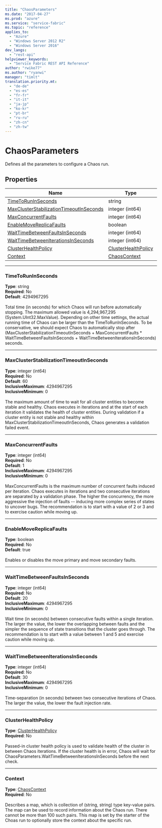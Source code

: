 ```yaml
---
title: "ChaosParameters"
ms.date: "2017-04-27"
ms.prod: "azure"
ms.service: "service-fabric"
ms.topic: "reference"
applies_to: 
  - "Azure"
  - "Windows Server 2012 R2"
  - "Windows Server 2016"
dev_langs: 
  - "rest-api"
helpviewer_keywords: 
  - "Service Fabric REST API Reference"
author: "rwike77"
ms.author: "ryanwi"
manager: "timlt"
translation.priority.mt: 
  - "de-de"
  - "es-es"
  - "fr-fr"
  - "it-it"
  - "ja-jp"
  - "ko-kr"
  - "pt-br"
  - "ru-ru"
  - "zh-cn"
  - "zh-tw"
---
```

# ChaosParameters

Defines all the parameters to configure a Chaos run.


## Properties
| Name | Type | Required |
| --- | --- | --- |
| [TimeToRunInSeconds](#timetoruninseconds) | string | No |
| [MaxClusterStabilizationTimeoutInSeconds](#maxclusterstabilizationtimeoutinseconds) | integer (int64) | No |
| [MaxConcurrentFaults](#maxconcurrentfaults) | integer (int64) | No |
| [EnableMoveReplicaFaults](#enablemovereplicafaults) | boolean | No |
| [WaitTimeBetweenFaultsInSeconds](#waittimebetweenfaultsinseconds) | integer (int64) | No |
| [WaitTimeBetweenIterationsInSeconds](#waittimebetweeniterationsinseconds) | integer (int64) | No |
| [ClusterHealthPolicy](#clusterhealthpolicy) | [ClusterHealthPolicy](model-ClusterHealthPolicy.md) | No |
| [Context](#context) | [ChaosContext](model-ChaosContext.md) | No |

____
### TimeToRunInSeconds
__Type__: string <br/>
__Required__: No<br/>
__Default__: 4294967295 <br/>
<br/>
Total time (in seconds) for which Chaos will run before automatically stopping. The maximum allowed value is 4,294,967,295 (System.UInt32.MaxValue). 
Depending on other time settings, the actual running time of Chaos can be larger than the TimeToRunInSeconds. 
To be conservative, we should expect Chaos to automatically stop after 
(MaxClusterStabilizationTimeoutInSeconds + MaxConcurrentFaults * WaitTimeBetweenFaultsInSeconds + WaitTimeBetweenIterationsInSeconds) seconds.


____
### MaxClusterStabilizationTimeoutInSeconds
__Type__: integer (int64) <br/>
__Required__: No<br/>
__Default__: 60 <br/>
__InclusiveMaximum__: 4294967295 <br/>
__InclusiveMinimum__: 0 <br/>
<br/>
The maximum amount of time to wait for all cluster entities to become stable and healthy. Chaos executes in iterations and at the start of each iteration it validates the health of cluster entities. 
During validation if a cluster entity is not stable and healthy within MaxClusterStabilizationTimeoutInSeconds, Chaos generates a validation failed event.


____
### MaxConcurrentFaults
__Type__: integer (int64) <br/>
__Required__: No<br/>
__Default__: 1 <br/>
__InclusiveMaximum__: 4294967295 <br/>
__InclusiveMinimum__: 0 <br/>
<br/>
MaxConcurrentFaults is the maximum number of concurrent faults induced per iteration.
Chaos executes in iterations and two consecutive iterations are separated by a validation phase.
The higher the concurrency, the more aggressive the injection of faults -- inducing more complex series of states to uncover bugs.
The recommendation is to start with a value of 2 or 3 and to exercise caution while moving up.


____
### EnableMoveReplicaFaults
__Type__: boolean <br/>
__Required__: No<br/>
__Default__: true <br/>
<br/>
Enables or disables the move primary and move secondary faults.


____
### WaitTimeBetweenFaultsInSeconds
__Type__: integer (int64) <br/>
__Required__: No<br/>
__Default__: 20 <br/>
__InclusiveMaximum__: 4294967295 <br/>
__InclusiveMinimum__: 0 <br/>
<br/>
Wait time (in seconds) between consecutive faults within a single iteration.
The larger the value, the lower the overlapping between faults and the simpler the sequence of state transitions that the cluster goes through.
The recommendation is to start with a value between 1 and 5 and exercise caution while moving up.


____
### WaitTimeBetweenIterationsInSeconds
__Type__: integer (int64) <br/>
__Required__: No<br/>
__Default__: 30 <br/>
__InclusiveMaximum__: 4294967295 <br/>
__InclusiveMinimum__: 0 <br/>
<br/>
Time-separation (in seconds) between two consecutive iterations of Chaos.
The larger the value, the lower the fault injection rate.


____
### ClusterHealthPolicy
__Type__: [ClusterHealthPolicy](model-ClusterHealthPolicy.md) <br/>
__Required__: No<br/>
<br/>
Passed-in cluster health policy is used to validate health of the cluster in between Chaos iterations. If the cluster health is in error, Chaos will wait for ChaosParameters.WaitTimeBetweenIterationsInSeconds before the next check.


____
### Context
__Type__: [ChaosContext](model-ChaosContext.md) <br/>
__Required__: No<br/>
<br/>
Describes a map, which is collection of (string, string) type key-value pairs. The map can be used to record information about
the Chaos run. There cannot be more than 100 such pairs. 
This map is set by the starter of the Choas run to optionally store the context about the specific run. 

